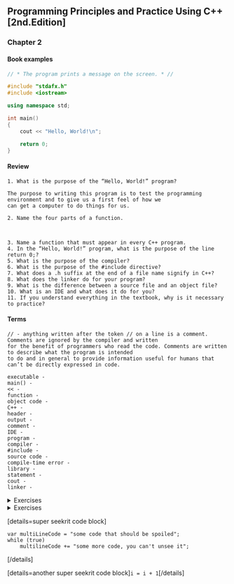 ## Programming Principles and Practice Using C++ [2nd.Edition]

### Chapter 2

#### Book examples



``` cpp
// * The program prints a message on the screen. * //

#include "stdafx.h"
#include <iostream>

using namespace std;

int main()
{
    cout << "Hello, World!\n";

    return 0;
}
```

#### Review

```
1. What is the purpose of the “Hello, World!” program?

The purpose to writing this program is to test the programming environment and to give us a first feel of how we
can get a computer to do things for us.

2. Name the four parts of a function.



3. Name a function that must appear in every C++ program.
4. In the “Hello, World!” program, what is the purpose of the line return 0;?
5. What is the purpose of the compiler?
6. What is the purpose of the #include directive?
7. What does a .h suffix at the end of a file name signify in C++?
8. What does the linker do for your program?
9. What is the difference between a source file and an object file?
10. What is an IDE and what does it do for you?
11. If you understand everything in the textbook, why is it necessary to practice?
```

#### Terms

```
// - anything written after the token // on a line is a comment. Comments are ignored by the compiler and written
for the benefit of programmers who read the code. Comments are written to describe what the program is intended 
to do and in general to provide information useful for humans that can’t be directly expressed in code.

executable - 
main() - 
<< - 
function - 
object code - 
C++ - 
header - 
output - 
comment - 
IDE - 
program - 
compiler - 
#include - 
source code - 
compile-time error - 
library - 
statement - 
cout - 
linker - 
```

<details>
  <summary>Exercises</summary>
    {
``` 
    sadsa
```
    }
</details>

<details>
  <summary>Exercises</summary>
  Whatever
</details>

[details=super seekrit code block]
```
var multiLineCode = "some code that should be spoiled";
while (true)
    multilineCode += "some more code, you can't unsee it";
```
[/details]

[details=another super seekrit code block]`i = i + 1`[/details]
